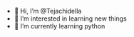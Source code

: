 - 👋 Hi, I’m @Tejachidella
- 👀 I’m interested in learning new things
- 🌱 I’m currently learning python

<!---
Tejachidella/Tejachidella is a ✨ special ✨ repository because its `README.md` (this file) appears on your GitHub profile.
You can click the Preview link to take a look at your changes.
--->
